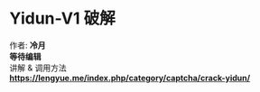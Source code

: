 # Yidun-V1 破解
作者: **冷月**  
**等待编辑**  
讲解 & 调用方法  
**https://lengyue.me/index.php/category/captcha/crack-yidun/**
